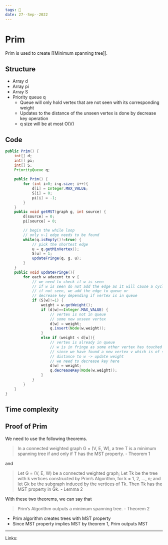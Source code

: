 ```yaml
---
tags: 🌱
date: 27--Sep--2022
---
```


# Prim
Prim is used to create [[Minimum spanning tree]].

## Structure
- Array d
- Array pi
- Array S
- Priority queue q
    - Queue will only hold vertex that are not seen with its corresponding weight
    - Updates to the distance of the unseen vertex is done by decrease key operation
    - q size will be at most O(V)

## Code
```java
public Prim() {
    int[] d;
    int[] pi;
    int[] S;
    PriorityQueue q;
    
    public Prim() {
        for (int i=0; i<g.size; i++){
            d[i] = Integer.MAX_VALUE;
            S[i] = 0;
            pi[i] = -1;
        }
    }
    public void getMST(graph g, int source) {
        d[source] = 0;
        pi[source] = 0;

        // begin the while loop
        // only v-1 edge needs to be found
        while(q.isEmpty()!=true) {
            // pick the shortest edge
            u = q.getMinVertex();
            S[u] = 1;
            updateFringe(q, g, u);
        }
    }
    public void updateFringe(){
        for each w adacent to v {
            // we need to check if w is seen
            // if w is seen do not add the edge as it will cause a cycle
            // if not seen, we add the edge to queue or
            // decrease key depending if vertex is in queue
            if (S[w]!=1) {
                weight = w.getWeight();
                if (d[w]==Integer.MAX_VALUE) {
                    // vertex is not in queue
                    // some new unseen vertex
                    d[w] = weight;
                    q.insert(Node(w,weight));
                }
                else if (weight < d[w]){
                    // vertex is already in queue
                    // w is in fringe as some other vertex has touched it
                    // since we have found a new vertex v which is of shorter
                    // distance to w -> update weight
                    // we need to decrease key here
                    d[w] = weight;
                    q.decreaseKey(Node(w,weight));
                }
            }
        }
    }
}
```

## Time complexity

## Proof of Prim

We need to use the following theorems.

>In a connected weighted graph G = (V, E, W), a tree T is a minimum spanning tree if and only if T has the MST property.
\- Theorem 1

and

> Let G = (V, E, W) be a connected weighted graph; Let Tk be the tree with k vertices constructed by Prim’s Algorithm, for k = 1, 2, …, n; and let Gk be the subgraph induced by the vertices of Tk. Then Tk has the MST property in Gk.
\- Lemma 2

With these two theorems, we can say that

>Prim’s Algorithm outputs a minimum spanning tree.
\- Theorem 2
- Prim algorithm creates trees with MST property
- Since MST property implies MST by theorem 1, Prim outputs MST

---
Links: 